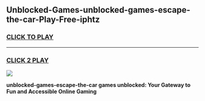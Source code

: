 
## Unblocked-Games-unblocked-games-escape-the-car-Play-Free-iphtz
<h3>
<a href="https://premium76.site?title=unblocked-games-escape-the-car&ref=09A">CLICK TO PLAY</a></h3>
<hr>

<h3>
<a href="https://premium76.site?title=unblocked-games-escape-the-car&ref=09A">CLICK 2 PLAY</a>
  
</h3>

<a href="https://premium76.site?title=unblocked-games-escape-the-car&ref=09A"><img src="https://clearcache.store/games.png"></a>


**unblocked-games-escape-the-car games unblocked: Your Gateway to Fun and Accessible Online Gaming**
